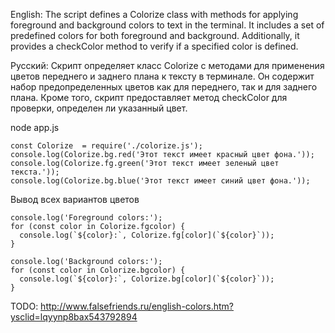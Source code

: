 
English:
The script defines a Colorize class with methods for applying foreground and background colors to text in the terminal. It includes a set of predefined colors for both foreground and background. Additionally, it provides a checkColor method to verify if a specified color is defined.

Русский:
Скрипт определяет класс Colorize с методами для применения цветов переднего и заднего плана к тексту в терминале. Он содержит набор предопределенных цветов как для переднего, так и для заднего плана. Кроме того, скрипт предоставляет метод checkColor для проверки, определен ли указанный цвет.


node app.js

```
const Colorize  = require('./colorize.js');
console.log(Colorize.bg.red('Этот текст имеет красный цвет фона.'));
console.log(Colorize.fg.green('Этот текст имеет зеленый цвет текста.'));
console.log(Colorize.bg.blue('Этот текст имеет синий цвет фона.'));
```


Вывод всех вариантов цветов 
```
console.log('Foreground colors:');
for (const color in Colorize.fgcolor) {
  console.log(`${color}:`, Colorize.fg[color](`${color}`));
}

console.log('Background colors:');
for (const color in Colorize.bgcolor) {
  console.log(`${color}:`, Colorize.bg[color](`${color}`));
}
```

TODO:
http://www.falsefriends.ru/english-colors.htm?ysclid=lqyynp8bax543792894
